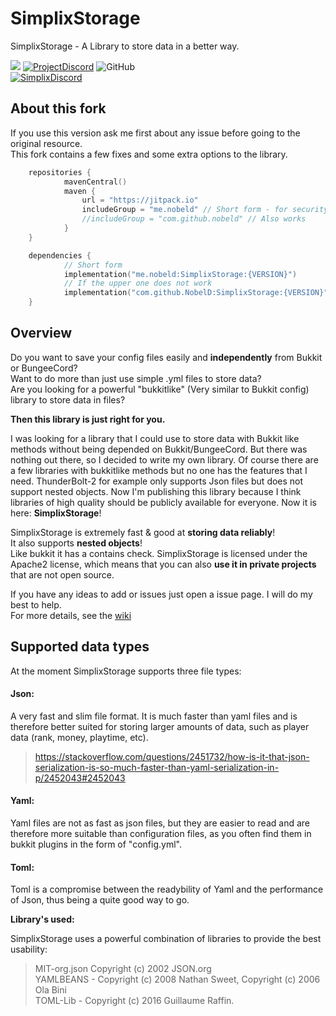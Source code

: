 
# SimplixStorage
SimplixStorage - A Library to store data in a better way.

[![](https://jitpack.io/v/nobeld/simplixstorage.svg)](https://jitpack.io/#nobeld/simplixstorage) [![ProjectDiscord](https://img.shields.io/discord/1183966936116240454?label=ProjectDiscord)](https://sandbox.nobeld.me/) ![GitHub](https://img.shields.io/github/license/NobelD/SimplixStorage)<br>
[![SimplixDiscord](https://img.shields.io/discord/752533664696369204?label=SimplixDiscord&color=yellow)](https://discord.simplixsoft.com/)

## About this fork
If you use this version ask me first about any issue before going to the original resource.<br>
This fork contains a few fixes and some extra options to the library.


```kotlin
    repositories {
            mavenCentral()
            maven {
                url = "https://jitpack.io"
                includeGroup = "me.nobeld" // Short form - for security
                //includeGroup = "com.github.nobeld" // Also works
            }
    }

	dependencies {
            // Short form
            implementation("me.nobeld:SimplixStorage:{VERSION}")
            // If the upper one does not work
            implementation("com.github.NobelD:SimplixStorage:{VERSION}")
	}
```

## Overview
Do you want to save your config files easily and **independently** from Bukkit or BungeeCord?<br>
Want to do more than just use simple .yml files to store data?<br>
Are you looking for a powerful "bukkitlike" (Very similar to Bukkit config) library to store data in files?<br>

**Then this library is just right for you.**

I was looking for a library that I could use to store data with Bukkit like methods 
without being depended on Bukkit/BungeeCord. But there was nothing out there, so I decided to write my own library.
Of course there are a few libraries with bukkitlike methods but no one has the features that I need.
ThunderBolt-2 for example only supports Json files but does not support nested objects.
Now I'm publishing this library because I think libraries of high quality should be publicly available for everyone.
Now it is here: **SimplixStorage**!

SimplixStorage is extremely fast & good at **storing data reliably**! <br>
It also supports **nested objects**!<br>
Like bukkit it has a contains check.
SimplixStorage is licensed under the Apache2 license, which means that
you can also **use it in private projects** that are not open source.

If you have any ideas to add or issues just open a issue page. I will do my best to help.
<br>
For more details, see the [wiki](https://github.com/Simplix-Softworks/SimplixStorage/wiki) 

## Supported data types
At the moment SimplixStorage supports three file types:

#### Json:
A very fast and slim file format.
It is much faster than yaml files and is therefore better suited for storing
 larger amounts of data, such as player data (rank, money, playtime, etc).
>https://stackoverflow.com/questions/2451732/how-is-it-that-json-serialization-is-so-much-faster-than-yaml-serialization-in-p/2452043#2452043

#### Yaml:
Yaml files are not as fast as json files, but they are easier 
to read and are therefore more suitable than configuration files, 
as you often find them in bukkit plugins in the form of "config.yml".

#### Toml:
Toml is a compromise between the readybility of Yaml and the performance of Json, thus being a quite good way to go.

**Library's used:**

SimplixStorage uses a powerful combination of libraries to provide the best usability: 

>MIT-org.json Copyright (c) 2002 JSON.org <br>
>YAMLBEANS - Copyright (c) 2008 Nathan Sweet, Copyright (c) 2006 Ola Bini <br>
>TOML-Lib - Copyright (c) 2016 Guillaume Raffin.

